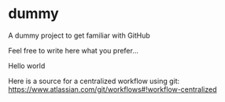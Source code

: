 dummy
=====

A dummy project to get familiar with GitHub

Feel free to write here what you prefer...

Hello world

Here is a source for a centralized workflow using git:
https://www.atlassian.com/git/workflows#!workflow-centralized
